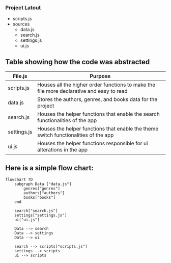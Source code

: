 ### Project Latout

- scripts.js
- sources
  - data.js
  - search.js
  - settings.js
  - ui.js

## Table showing how the code was abstracted

| File.js     | Purpose                                                                                  |
| ----------- | ---------------------------------------------------------------------------------------- |
| scripts.js  | Houses all the higher order functions to make the file more declarative and easy to read |
| data.js     | Stores the authors, genres, and books data for the project                               |
| search.js   | Houses the helper functions that enable the search functionalities of the app            |
| settings.js | Houses the helper functions that enable the theme switch functionalities of the app      |
| ui.js       | Houses the helper functions responsible for ui alterations in the app                    |

## Here is a simple flow chart:

```mermaid
flowchart TD
    subgraph Data ["data.js"]
        genres["genres"]
        authors["authors"]
        books["books"]
    end

    search["search.js"]
    settings["settings.js"]
    ui["ui.js"]

    Data --> search
    Data --> settings
    Data --> ui

    search --> scripts["scripts.js"]
    settings --> scripts
    ui --> scripts
```
